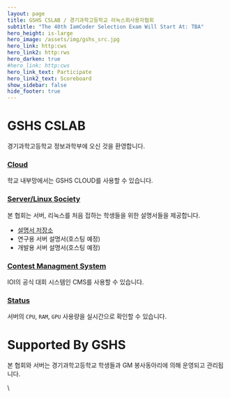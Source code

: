 ```yaml
---
layout: page
title: GSHS CSLAB / 경기과학고등학교 리눅스회사용자협회
subtitle: "The 40th IamCoder Selection Exam Will Start At: TBA"
hero_height: is-large
hero_image: /assets/img/gshs_src.jpg
hero_link: http:cws
hero_link2: http:rws
hero_darken: true
#hero_link: http:cws
hero_link_text: Participate
hero_link2_text: Scoreboard
show_sidebar: false
hide_footer: true
---
```

# GSHS CSLAB

경기과학고등학교 정보과학부에 오신 것을 환영합니다.

### [Cloud](http:services/cloud/)

학교 내부망에서는 GSHS CLOUD를 사용할 수 있습니다.

### [Server/Linux Society](https://github.com/gshslinuxintro/)

본 협회는 서버, 리눅스를 처음 접하는 학생들을 위한 설명서들을 제공합니다.

* [설명서 저장소](https://github.com/gshslinuxintro/An-Introduction-to-Linux)
* 연구용 서버 설명서(호스팅 예정)
* 개발용 서버 설명서(호스팅 예정)

### [Contest Managment System](http:services/cms/)

IOI의 공식 대회 시스템인 CMS를 사용할 수 있습니다.

### [Status](http:services/status/)

서버의 `CPU`, `RAM`, `GPU` 사용량을 실시간으로 확인할 수 있습니다.


# Supported By GSHS

본 협회와 서버는 경기과학고등학교 학생들과 GM 봉사동아리에 의해 운영되고 관리됩니다.



\\
<!--
title: GSGS
subtitle: This is the main site of GSHS Server/Linux Society
layout: page
show_sidebar: false
-->
